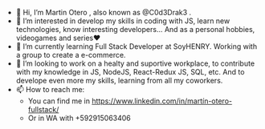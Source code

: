 - 👋 Hi, I’m Martin Otero  , also known as @C0d3Drak3 .
- 👀 I’m interested in develop my skills in coding with JS, learn new technologies, know interesting developers... And as a personal hobbies, videogames and series❤
- 🌱 I’m currently learning Full Stack Developer at SoyHENRY. Working with a group to create a e-commerce.
- 💞️ I’m looking to work on a healty and suportive workplace, to contribute with my knowledge in JS, NodeJS, React-Redux JS, SQL, etc. And to develope even more my skills, learning from all my coworkers. 
- 📫 How to reach me:
    - You can find me in https://www.linkedin.com/in/martín-otero-fullstack/
    - Or in WA with +592915063406

<!---
C0d3Drak3/C0d3Drak3 is a ✨ special ✨ repository because its `README.md` (this file) appears on your GitHub profile.
You can click the Preview link to take a look at your changes.
--->
